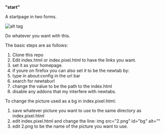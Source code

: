 <b>"start"</b>

A startpage in two forms.

![alt tag](http://i.imgur.com/EEMUZOq.png)

Do whatever you want with this.

The basic steps are as follows:

1. Clone this repo
2. Edit index.html or index.pixel.html to have the links you want.
3. set it as your homepage.
4. if youre on firefox you can also set it to be the newtab by:
5. type in about:config in the url bar
6. search for newtaburl
7. change the value to be the path to the index.html
8. disable any addons that my interfere with newtabs.

To change the picture used as a bg in index.pixel.html:

1. save whatever picture you want to use to the same directory as index.pixel.html
2. edit index.pixel.html and change the line: img src="2.png" id="bg" alt=""
3. edit 2.png to be the name of the picture you want to use.

